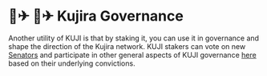 # 👩✈ 👩✈ Kujira Governance

Another utility of KUJI is that by staking it, you can use it in governance and shape the direction of the Kujira network. KUJI stakers can vote on new [Senators](../../dapps-and-infrastructure/senate.md) and participate in other general aspects of KUJI governance [here](https://blue.kujira.app/govern) based on their underlying convictions.&#x20;
